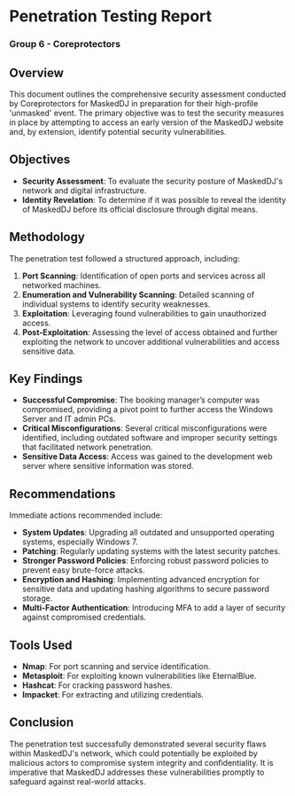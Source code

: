 # Penetration Testing Report
### Group 6 - Coreprotectors

## Overview

This document outlines the comprehensive security assessment conducted by Coreprotectors for MaskedDJ in preparation for their high-profile 'unmasked' event. The primary objective was to test the security measures in place by attempting to access an early version of the MaskedDJ website and, by extension, identify potential security vulnerabilities.

## Objectives

- **Security Assessment**: To evaluate the security posture of MaskedDJ's network and digital infrastructure.
- **Identity Revelation**: To determine if it was possible to reveal the identity of MaskedDJ before its official disclosure through digital means.

## Methodology

The penetration test followed a structured approach, including:

1. **Port Scanning**: Identification of open ports and services across all networked machines.
2. **Enumeration and Vulnerability Scanning**: Detailed scanning of individual systems to identify security weaknesses.
3. **Exploitation**: Leveraging found vulnerabilities to gain unauthorized access.
4. **Post-Exploitation**: Assessing the level of access obtained and further exploiting the network to uncover additional vulnerabilities and access sensitive data.

## Key Findings

- **Successful Compromise**: The booking manager’s computer was compromised, providing a pivot point to further access the Windows Server and IT admin PCs.
- **Critical Misconfigurations**: Several critical misconfigurations were identified, including outdated software and improper security settings that facilitated network penetration.
- **Sensitive Data Access**: Access was gained to the development web server where sensitive information was stored.

## Recommendations

Immediate actions recommended include:
- **System Updates**: Upgrading all outdated and unsupported operating systems, especially Windows 7.
- **Patching**: Regularly updating systems with the latest security patches.
- **Stronger Password Policies**: Enforcing robust password policies to prevent easy brute-force attacks.
- **Encryption and Hashing**: Implementing advanced encryption for sensitive data and updating hashing algorithms to secure password storage.
- **Multi-Factor Authentication**: Introducing MFA to add a layer of security against compromised credentials.

## Tools Used

- **Nmap**: For port scanning and service identification.
- **Metasploit**: For exploiting known vulnerabilities like EternalBlue.
- **Hashcat**: For cracking password hashes.
- **Impacket**: For extracting and utilizing credentials.

## Conclusion

The penetration test successfully demonstrated several security flaws within MaskedDJ's network, which could potentially be exploited by malicious actors to compromise system integrity and confidentiality. It is imperative that MaskedDJ addresses these vulnerabilities promptly to safeguard against real-world attacks.
